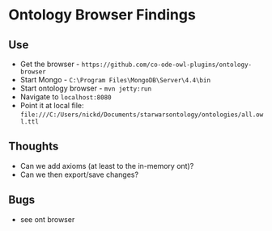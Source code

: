 # Ontology Browser Findings

## Use

* Get the browser - `https://github.com/co-ode-owl-plugins/ontology-browser`
* Start Mongo - `C:\Program Files\MongoDB\Server\4.4\bin`
* Start ontology browser - `mvn jetty:run`
* Navigate to `localhost:8080`
* Point it at local file: `file:///C:/Users/nickd/Documents/starwarsontology/ontologies/all.owl.ttl`

## Thoughts
* Can we add axioms (at least to the in-memory ont)?
* Can we then export/save changes?

## Bugs
* see ont browser